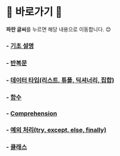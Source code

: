 # :cherry_blossom: 바로가기 :cherry_blossom:
**파란 글씨**를 누르면 해당 내용으로 이동합니다. 😊

### - [기초 설명](./01Intro.md)
### - [반복문](./02Loop_DataType.md)
### - [데이터 타입(리스트, 튜플, 딕셔너리, 집합)](./03List_Tuple_Dictionary_Set.md)
### - [함수](./04Function.md)
### - [Comprehension](./05Comprehension.md)
### - [예외 처리(try, except, else, finally)](./06Exception.md)
### - [클래스](./07Class.md)

